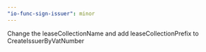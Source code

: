 ```yaml
---
"io-func-sign-issuer": minor
---
```


Change the leaseCollectionName and add leaseCollectionPrefix to CreateIssuerByVatNumber
